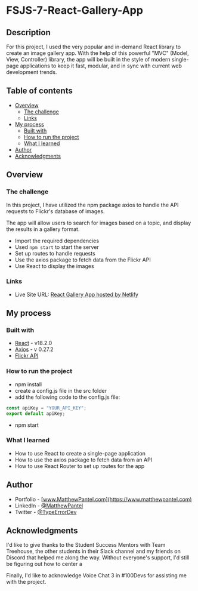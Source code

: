 # FSJS-7-React-Gallery-App

## Description

For this project, I used the very popular and in-demand React library to create an image gallery app. With the help of this powerful "MVC" (Model, View, Controller) library, the app will be built in the style of modern single-page applications to keep it fast, modular, and in sync with current web development trends.

## Table of contents

- [Overview](#overview)
  - [The challenge](#the-challenge)
  - [Links](#links)
- [My process](#my-process)
  - [Built with](#built-with)
  - [How to run the project](#how-to-run-the-project)
  <!-- - [Style Updates](#style-updates) -->
  - [What I learned](#what-i-learned)
- [Author](#author)
- [Acknowledgments](#acknowledgments)

## Overview

### The challenge

In this project, I have utilized the npm package axios to handle the API requests to Flickr's database of images.

The app will allow users to search for images based on a topic, and display the results in a gallery format.

- Import the required dependencies
- Used `npm start` to start the server
- Set up routes to handle requests
- Use the axios package to fetch data from the Flickr API
- Use React to display the images

### Links

- Live Site URL: [React Gallery App hosted by Netlify](https://typeerrordev-react-gallery.netlify.app/)

## My process

### Built with

- [React](https://reactjs.org/versions) - v18.2.0
- [Axios](https://www.npmjs.com/package/axios) - v 0.27.2
- [Flickr API](https://www.flickr.com/services/developer/api/)

### How to run the project

- npm install
- create a config.js file in the src folder
- add the following code to the config.js file:

```js
const apiKey = "YOUR_API_KEY";
export default apiKey;
```

- npm start

### What I learned

- How to use React to create a single-page application
- How to use the axios package to fetch data from an API
- How to use React Router to set up routes for the app

## Author

- Portfolio - [www.MatthewPantel.com](https://www.matthewpantel.com)
- LinkedIn - [@MatthewPantel](https://www.linkedin.com/in/MatthewPantel)
- Twitter - [@TypeErrorDev](https://www.twitter.com/TypeErrorDev)

## Acknowledgments

I'd like to give thanks to the Student Success Mentors with Team Treehouse, the other students in their Slack channel and my friends on Discord that helped me along the way. Without everyone's support, I'd still be figuring out how to center a <div>

Finally, I'd like to acknowledge Voice Chat 3 in #100Devs for assisting me with the project.
